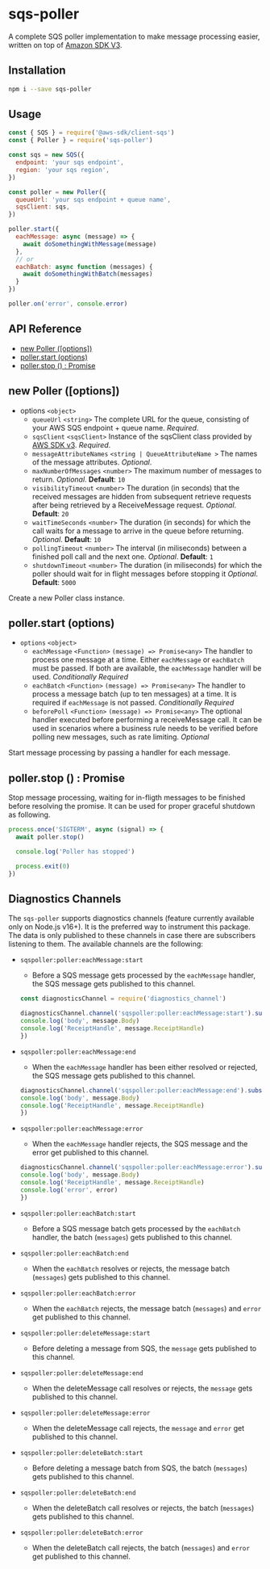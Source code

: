 # sqs-poller

A complete SQS poller implementation to make message processing easier, written on top of [Amazon SDK V3](https://docs.aws.amazon.com/AWSJavaScriptSDK/v3/latest/clients/client-sqs/index.html).

## Installation
```sh
npm i --save sqs-poller
```

## Usage

```javascript
const { SQS } = require('@aws-sdk/client-sqs')
const { Poller } = require('sqs-poller')

const sqs = new SQS({
  endpoint: 'your sqs endpoint',
  region: 'your sqs region',
})

const poller = new Poller({
  queueUrl: 'your sqs endpoint + queue name',
  sqsClient: sqs,
})

poller.start({
  eachMessage: async (message) => {
    await doSomethingWithMessage(message)
  },
  // or
  eachBatch: async function (messages) {
    await doSomethingWithBatch(messages)
  }
})

poller.on('error', console.error)
```

## API Reference
- [new Poller ([options])](#new-poller-options)
- [poller.start (options)](#pollerstart-options)
- [poller.stop () : Promise<any>](#pollerstop---promiseany)

## new Poller ([options])

- options `<object>`
  - `queueUrl` `<string>` The complete URL for the queue, consisting of your AWS SQS endpoint + queue name. *Required*.
  -  `sqsClient` `<sqsClient>` Instance of the sqsClient class provided by [AWS SDK v3](https://docs.aws.amazon.com/AWSJavaScriptSDK/v3/latest/clients/client-sqs/classes/sqsclient.html). *Required*.
  - `messageAttributeNames` `<string | QueueAttributeName >` The names of the message attributes. *Optional*.
  - `maxNumberOfMessages` `<number>` The maximum number of messages to return. *Optional*. __Default__: `10`
  - `visibilityTimeout` `<number>` The duration (in seconds) that the received messages are hidden from subsequent retrieve requests after being retrieved by a ReceiveMessage request. *Optional*. __Default__: `20`
  - `waitTimeSeconds` `<number>` The duration (in seconds) for which the call waits for a message to arrive in the queue before returning. *Optional*. __Default__: `10`
  - `pollingTimeout` `<number>` The interval (in miliseconds) between a finished poll call and the next one. *Optional*. __Default__: `1`
  - `shutdownTimeout` `<number>` The duration (in miliseconds) for which the poller should wait for in flight messages before stopping it *Optional*. __Default__: `5000`


Create a new Poller class instance.

## poller.start (options)

- `options` `<object>`
  - `eachMessage` `<Function>` `(message) => Promise<any>` The handler to process one message at a time. Either `eachMessage` or `eachBatch` must be passed. If both are available, the `eachMessage` handler will be used. *Conditionally Required*
  - `eachBatch` `<Function>` `(message) => Promise<any>` The handler to process a message batch (up to ten messages) at a time. It is required if `eachMessage` is not passed. *Conditionally Required*
  - `beforePoll` `<Function>` `(message) => Promise<any>` The optional handler executed before performing a receiveMessage call. It can be used in scenarios where a business rule needs to be verified before polling new messages, such as rate limiting. *Optional*

Start message processing by passing a handler for each message.

## poller.stop () : Promise<any>

Stop message processing, waiting for in-fligth messages to be finished before resolving the promise. It can be used for proper graceful shutdown as following.
```javascript
process.once('SIGTERM', async (signal) => {
  await poller.stop()

  console.log('Poller has stopped')

  process.exit(0)
})
```

## Diagnostics Channels

The `sqs-poller` supports diagnostics channels (feature currently available only on Node.js v16+). It is the preferred way to instrument this package. The data is only published to these channels in case there are subscribers listening to them. The available channels are the following:
- `sqspoller:poller:eachMessage:start`
  - Before a SQS message gets processed by the `eachMessage` handler, the SQS message gets published to this channel.

  ```js
  const diagnosticsChannel = require('diagnostics_channel')

  diagnosticsChannel.channel('sqspoller:poller:eachMessage:start').subscribe(({ message }) => {
  console.log('body', message.Body)
  console.log('ReceiptHandle', message.ReceiptHandle)
  })
  ```

- `sqspoller:poller:eachMessage:end`
   - When the `eachMessage` handler has been either resolved or rejected, the SQS message gets published to this channel.

  ```js
  diagnosticsChannel.channel('sqspoller:poller:eachMessage:end').subscribe(({ message }) => {
  console.log('body', message.Body)
  console.log('ReceiptHandle', message.ReceiptHandle)
  })
  ```
- `sqspoller:poller:eachMessage:error`
     - When the `eachMessage` handler rejects, the SQS message and the error get published to this channel.

  ```js
  diagnosticsChannel.channel('sqspoller:poller:eachMessage:error').subscribe(({ message, error }) => {
  console.log('body', message.Body)
  console.log('ReceiptHandle', message.ReceiptHandle)
  console.log('error', error)
  })
  ```
- `sqspoller:poller:eachBatch:start`
  - Before a SQS message batch gets processed by the `eachBatch` handler, the batch (`messages`) gets published to this channel.
- `sqspoller:poller:eachBatch:end`
  - When the `eachBatch` resolves or rejects, the message batch (`messages`)  gets published to this channel.
- `sqspoller:poller:eachBatch:error`
  - When the `eachBatch` rejects, the message batch (`messages`) and `error` get published to this channel.
- `sqspoller:poller:deleteMessage:start`
    - Before deleting a message from SQS, the `message` gets published to this channel.
- `sqspoller:poller:deleteMessage:end`
    - When the deleteMessage call resolves or rejects, the `message` gets published to this channel.
- `sqspoller:poller:deleteMessage:error`
    - When the deleteMessage call rejects, the `message` and `error` get published to this channel.
- `sqspoller:poller:deleteBatch:start`
    - Before deleting a message batch from SQS, the batch (`messages`) gets published to this channel.
- `sqspoller:poller:deleteBatch:end`
    - When the deleteBatch call resolves or rejects, the batch (`messages`) gets published to this channel.
- `sqspoller:poller:deleteBatch:error`
    - When the deleteBatch call rejects, the batch (`messages`) and `error` get published to this channel.
